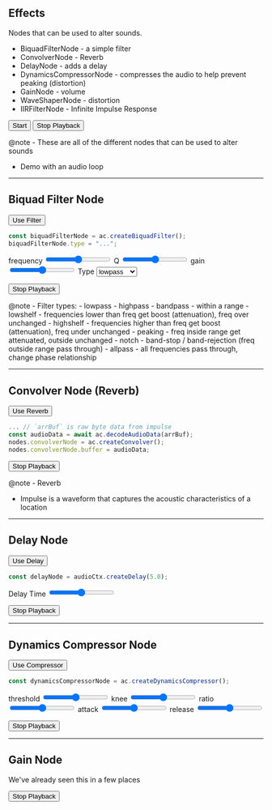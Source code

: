 ## Effects

Nodes that can be used to alter sounds.

- BiquadFilterNode - a simple filter
- ConvolverNode - Reverb
- DelayNode - adds a delay
- DynamicsCompressorNode - compresses the audio to help prevent peaking (distortion)
- GainNode - volume
- WaveShaperNode - distortion
- IIRFilterNode - Infinite Impulse Response

<button onclick="s05_init()">Start</button>
<button onclick="s05_stop()">Stop Playback</button>

@note - These are all of the different nodes that can be used to alter sounds
- Demo with an audio loop

---

## Biquad Filter Node

<button onclick="useNode('biquadFilterNode')">Use Filter</button>

```js
const biquadFilterNode = ac.createBiquadFilter();
biquadFilterNode.type = "...";
```

<div>
    <label>frequency
        <input type="range" data-slide="05" data-node="biquadFilterNode" data-param="frequency" />
    </label>
    <label>Q
        <input type="range" data-slide="05" data-node="biquadFilterNode" data-param="Q" min="1" max="50" />
    </label>
    <label>gain
        <input type="range" data-slide="05" data-node="biquadFilterNode" data-param="gain" min="-40" max="40" />
    </label>
    <label>Type
        <select data-slide="05" data-node="biquadFilterNode" data-prop="type">
            <option value="lowpass">lowpass</option>r
            <option value="highpass">highpass</option>
            <option value="bandpass">bandpass</option>
            <option value="lowshelf">lowshelf</option>
            <option value="highshelf">highshelf</option>
            <option value="peaking">peaking</option>
            <option value="notch">notch</option>
            <option value="allpass">allpass</option>
        </select>
    </label>
</div>

<button onclick="s05_stop()">Stop Playback</button>

<canvas id="s05_eFil" width="800" height="200"></canvas>

@note - Filter types:
    - lowpass
    - highpass
    - bandpass - within a range
    - lowshelf - frequencies lower than freq get boost (attenuation), freq over unchanged
    - highshelf - frequencies higher than freq get boost (attenuation), freq under unchanged
    - peaking - freq inside range get attenuated, outside unchanged
    - notch - band-stop / band-rejection (freq outside range pass through)
    - allpass - all frequencies pass through, change phase relationship

---

## Convolver Node (Reverb)

<button onclick="useNode('convolverNode')">Use Reverb</button>

```js
... // `arrBuf` is raw byte data from impulse
const audioData = await ac.decodeAudioData(arrBuf);
nodes.convolverNode = ac.createConvolver();
nodes.convolverNode.buffer = audioData;
```

<button onclick="s05_stop()">Stop Playback</button>

@note - Reverb
- Impulse is a waveform that captures the acoustic characteristics of a location

---

## Delay Node

<button onclick="useNode('delayNode')">Use Delay</button>

```js
const delayNode = audioCtx.createDelay(5.0);
```

<label>Delay Time
    <input type="range" data-slide="05" data-node="delayNode" data-param="delayTime" />
</label>

<button onclick="s05_stop()">Stop Playback</button>

---

## Dynamics Compressor Node

<button onclick="useNode('dynamicsCompressorNode')">Use Compressor</button>

```js
const dynamicsCompressorNode = ac.createDynamicsCompressor();
```

<div>
    <label>threshold
        <input type="range" data-slide="05" data-node="dynamicsCompressorNode" data-param="threshold" />
    </label>
    <label>knee
        <input type="range" data-slide="05" data-node="dynamicsCompressorNode" data-param="knee" />
    </label>
    <label>ratio
        <input type="range" data-slide="05" data-node="dynamicsCompressorNode" data-param="ratio" />
    </label>
    <label>attack
        <input type="range" data-slide="05" data-node="dynamicsCompressorNode" data-param="attack" />
    </label>
    <label>release
        <input type="range" data-slide="05" data-node="dynamicsCompressorNode" data-param="release" />
    </label>
</div>

<button onclick="s05_stop()">Stop Playback</button>

---

## Gain Node

We've already seen this in a few places

<button onclick="s05_stop()">Stop Playback</button>